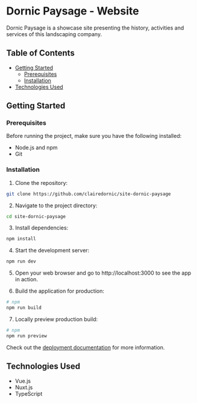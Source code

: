 # Dornic Paysage - Website

Dornic Paysage is a showcase site presenting the history, activities and services of this landscaping company.

## Table of Contents

- [Getting Started](#getting-started)
  - [Prerequisites](#prerequisites)
  - [Installation](#installation)
- [Technologies Used](#technologies-used)

## Getting Started

### Prerequisites

Before running the project, make sure you have the following installed:

- Node.js and npm
- Git

### Installation

1. Clone the repository:

```bash
git clone https://github.com/clairedornic/site-dornic-paysage
```

2. Navigate to the project directory:

```bash
cd site-dornic-paysage
```

3. Install dependencies:

```bash
npm install
```

4. Start the development server:

```bash
npm run dev
```

5. Open your web browser and go to http://localhost:3000 to see the app in action.

6. Build the application for production:

```bash
# npm
npm run build
```

7. Locally preview production build:

```bash
# npm
npm run preview
```

Check out the [deployment documentation](https://nuxt.com/docs/getting-started/deployment) for more information.

## Technologies Used

- Vue.js
- Nuxt.js
- TypeScript

